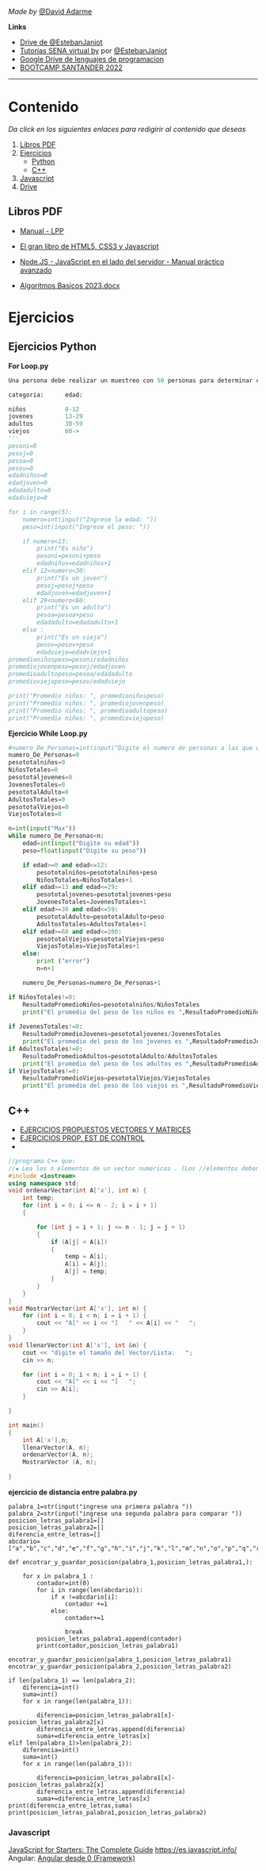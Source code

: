 _Made by_ [@David Adarme](https://www.github.com/davidadarme)

**Links**
- [Drive de @EstebanJaniot](https://soysena-my.sharepoint.com/:f:/g/personal/david_adarme_soy_sena_edu_co/EgXGuvrcRI1Psid60hALD0sBy0tjccP9RTa-JeTuOWfzpg?e=VOtEgJ) 
- [Tutorías SENA virtual by](https://www.youtube.com/playlist?list=PLUzHPkQscM7LlaUa4qEd9sILxfghSo0jC) por [@EstebanJaniot](https://github.com/SrJaniot)
- [Google Drive de lenguajes de programacion](https://soysena-my.sharepoint.com/:f:/g/personal/david_adarme_soy_sena_edu_co/ErD0kyDwKrZOh3R2h70ASbMBDPogwrBYHp5MOw4DKH8h1w?e=4iPFLW)
- [BOOTCAMP SANTANDER 2022](https://soysena-my.sharepoint.com/:f:/g/personal/david_adarme_soy_sena_edu_co/EtGDeu0AKyBHsCBle2_DhD0Bk-sfszaI1cXrI4dIczmIoQ?e=K4PqC1)



---
# Contenido 
_Da click en los siguientes enlaces para redigirir al contenido que deseas_
1. [Libros PDF](#libros-pdf)
2. [Ejercicios](#ejercicios)
    - [Python](#ejercicios-python)
    - [C++](#c)
4. [Javascript](#javascript)
5. [Drive](#drive)

## Libros PDF
- [Manual - LPP](https://soysena-my.sharepoint.com/:b:/g/personal/david_adarme_soy_sena_edu_co/ESsmRoUOStdHu9fLgvwZgL8BfaaKQ5vbw0y8O7orgKvYLg?e=WO7dw6)
- [El gran libro de HTML5, CSS3 y Javascript](https://soysena-my.sharepoint.com/:b:/g/personal/david_adarme_soy_sena_edu_co/EdqLRFjP819KvvOl_N2I3AoB8iD7x7cytWY96HgNB_ygAQ?e=i4xtG0)
- [Node.JS - JavaScript en el lado del servidor - Manual práctico avanzado](https://soysena-my.sharepoint.com/:b:/g/personal/david_adarme_soy_sena_edu_co/ER-gLEcgDhNPt7qdEl2ZDakBqo0KZem5d8lvyUSa7x-G0g?e=JTujSn)


- [Algoritmos Basicos 2023.docx](https://soysena-my.sharepoint.com/:w:/g/personal/david_adarme_soy_sena_edu_co/EXNkY3nLFVNBiSn6sEEnfkkBmx4bsVawNH4sA2nIuTIQXw?e=YCiPDb)




# Ejercicios

## Ejercicios Python
**For Loop.py**
``` python
Una persona debe realizar un muestreo con 50 personas para determinar el promedio de peso de los niños, jovenes, adultos y viejos que existen en su zona habitacional. Se determinan las categorias con base en la siguiente tabla:

categoria:      edad:

niños           0-12
jovenes         13-29
adultos         30-59
viejos          60->
'''
pesoni=0
pesoj=0
pesoa=0
pesov=0
edadniños=0
edadjoven=0
edadadulto=0
edadviejo=0

for i in range(5):
    numero=int(input("Ingrese la edad: "))
    peso=int(input("Ingrese el peso: "))

    if numero<13:
        print("Es niño")
        pesoni=pesoni+peso
        edadniños=edadniños+1
    elif 12<numero<30:
        print("Es un joven")
        pesoj=pesoj+peso
        edadjoven=edadjoven+1
    elif 29<numero<60:
        print("Es un adulto")    
        pesoa=pesoa+peso
        edadadulto=edadadulto+1
    else :
        print("Es un viejo")
        pesov=pesov+peso
        edadviejo=edadviejo+1
promedioniñospeso=pesoni/edadniños
promediojovenpeso=pesoj/edadjoven
promedioadultopeso=pesoa/edadadulto
promedioviejopeso=pesov/edadviejo

print("Promedio niños: ", promedioniñospeso)
print("Promedio niños: ", promediojovenpeso)
print("Promedio niños: ", promedioadultopeso)
print("Promedio niños: ", promedioviejopeso)
```

**Ejercicio While Loop.py**
```python
#numero_De_Personas=int(input("Digite el numero de personas a las que quiere entrevistar"))
numero_De_Personas=0
pesototalniños=0
NiñosTotales=0
pesototaljovenes=0
JovenesTotales=0
pesototalAdulto=0
AdultosTotales=0
pesototalViejos=0
ViejosTotales=0

n=int(input("Max"))
while numero_De_Personas<n:
    edad=int(input("Digite su edad"))
    peso=float(input("Digite su peso"))

    if edad>=0 and edad<=12:
        pesototalniños=pesototalniños+peso
        NiñosTotales=NiñosTotales+1
    elif edad>=13 and edad<=29:
        pesototaljovenes=pesototaljovenes+peso
        JovenesTotales=JovenesTotales+1
    elif edad>=30 and edad<=59:
        pesototalAdulto=pesototalAdulto+peso
        AdultosTotales=AdultosTotales+1
    elif edad>=60 and edad<=200:
        pesototalViejos=pesototalViejos+peso
        ViejosTotales=ViejosTotales+1
    else:
        print ("error")
        n=n+1

    numero_De_Personas=numero_De_Personas+1

if NiñosTotales!=0:
    ResultadoPromedioNiños=pesototalniños/NiñosTotales
    print("El promedio del peso de los niños es ",ResultadoPromedioNiños )
    
if JovenesTotales!=0:
    ResultadoPromedioJovenes=pesototaljovenes/JovenesTotales
    print("El promedio del peso de los jovenes es ",ResultadoPromedioJovenes )
if AdultosTotales!=0:
    ResultadoPromedioAdultos=pesototalAdulto/AdultosTotales
    print("El promedio del peso de los adultos es ",ResultadoPromedioAdultos )
if ViejosTotales!=0:
    ResultadoPromedioViejos=pesototalViejos/ViejosTotales
    print("El promedio del peso de los viejos es ",ResultadoPromedioViejos )
```




## C++
- [EJERCICIOS PROPUESTOS VECTORES Y MATRICES](https://soysena-my.sharepoint.com/:w:/g/personal/david_adarme_soy_sena_edu_co/EQufuYeE1LhAvcC1NTVX7w8BWARSPx-5h_MUSiaBPVavHg?e=xVQV2Z)
- [EJERCICIOS PROP. EST DE CONTROL](https://soysena-my.sharepoint.com/:w:/g/personal/david_adarme_soy_sena_edu_co/EaO8Kkvb_f5Pt2hESbdKHoABuqTN5VzTUgN_oIsfRJoZGg?e=k955Hn)
- 


``` c++
//programa C++ que:
//⦁	Lea los n elementos de un vector numericos . (Los //elementos deben leerse de manera ordenada).
#include <iostream>
using namespace std;
void ordenarVector(int A['x'], int n) {
    int temp;
    for (int i = 0; i <= n - 2; i = i + 1)
    {

        for (int j = i + 1; j <= n - 1; j = j + 1)
        {
            if (A[j] < A[i])
            {
                temp = A[i];
                A[i] = A[j];
                A[j] = temp;
            }
        }
    } 
}
void MostrarVector(int A['x'], int n) {
    for (int i = 0; i < n; i = i + 1) {
        cout << "A[" << i << "]   " << A[i] << "   ";
    }
}
void llenarVector(int A['x'], int &n) {
    cout << "digite el tamaño del Vector/Lista:   ";
    cin >> n;

    for (int i = 0; i < n; i = i + 1) {
        cout << "A[" << i << "]   ";
        cin >> A[i];
    }

}

int main()
{
    int A['x'],n;
    llenarVector(A, n);
    ordenarVector(A, n);
    MostrarVector (A, n);
    
}

```
**ejercicio de distancia entre palabra.py**
```
palabra_1=str(input("ingrese una primera palabra "))
palabra_2=str(input("ingrese una segunda palabra para comparar "))
posicion_letras_palabra1=[]
posicion_letras_palabra2=[]
diferencia_entre_letras=[]
abcdario=["a","b","c","d","e","f","g","h","i","j","k","l","m","n","o","p","q","r","s","t","u","v","w","x","y","z"]

def encotrar_y_guardar_posicion(palabra_1,posicion_letras_palabra1,):
    
    for x in palabra_1 :
        contador=int(0)
        for i in range(len(abcdario)):
            if x !=abcdario[i]:
                contador +=1
            else:
                contador+=1
                
                break
        posicion_letras_palabra1.append(contador)
        print(contador,posicion_letras_palabra1)

encotrar_y_guardar_posicion(palabra_1,posicion_letras_palabra1)
encotrar_y_guardar_posicion(palabra_2,posicion_letras_palabra2)

if len(palabra_1) == len(palabra_2):
    diferencia=int()
    suma=int()
    for x in range(len(palabra_1)):
        
        diferencia=posicion_letras_palabra1[x]-posicion_letras_palabra2[x]
        diferencia_entre_letras.append(diferencia)
        suma+=diferencia_entre_letras[x]
elif len(palabra_1)>len(palabra_2):
    diferencia=int()
    suma=int()
    for x in range(len(palabra_1)):
        
        diferencia=posicion_letras_palabra1[x]-posicion_letras_palabra2[x]
        diferencia_entre_letras.append(diferencia)
        suma+=diferencia_entre_letras[x]
print(diferencia_entre_letras,suma)
print(posicion_letras_palabra1,posicion_letras_palabra2)
```


### Javascript
[JavaScript for Starters: The Complete Guide](https://mdjunaidap.notion.site/JavaScript-for-Starters-The-Complete-Guide-91f76c8ed85d4bd7afc1f2a63216d303)
https://es.javascript.info/
Angular: [Angular desde 0 (Framework)](https://www.youtube.com/playlist?list=PL2PZw96yQChzdtHpeKao7Lz3JkS4s6HLz)
